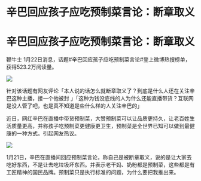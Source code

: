 # 辛巴回应孩子应吃预制菜言论：断章取义

# 辛巴回应孩子应吃预制菜言论：断章取义

鞭牛士 1月22日消息，话题#辛巴回应孩子应吃预制菜言论#登上微博热搜榜单，获得523.2万阅读量。

![](https://inews.gtimg.com/om_bt/OJzBj8qUdQ8y_9UZERdI9yFyilGh1TPAk_d1iHQyug5gkAA/1000)

针对该话题有网友评论「本人说的话怎么就断章取义了？到底是什么人还在关注辛巴这种主播，接一个他被封
」「这种为钱没底线的人为什么还能直播带货？互联网是没人管了吧，也是真不知道是些什么样的人关注辛巴的」

近日，网红辛巴在直播中带货预制菜，大赞预制菜可以让品质更持久，让老百姓生活质量更高，并称孩子吃预制菜更健康更卫生，预制菜是全世界已知可以做到最健康的一种方式。引起网友热议。

![](https://inews.gtimg.com/om_bt/OPj7zI_w8grZgNijqtiH_Llf9oAGdj6yfC4ghG9fk5WOcAA/1000)

1月21日，辛巴在直播间回应预制菜言论，称自己是被断章取义，说的是让大家去吃好东西，不是让去吃垃圾坏东西。并表示老干妈、奶粉都是预制菜，这些都是有工匠精神的国民品牌。预制菜只是执行标准的问题，为什么要把我推出来。

